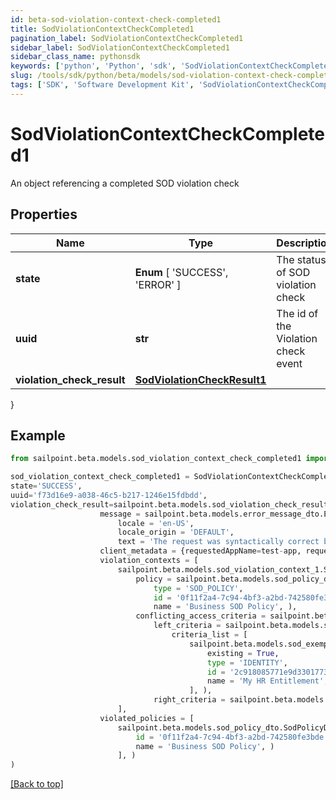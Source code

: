 ```yaml
---
id: beta-sod-violation-context-check-completed1
title: SodViolationContextCheckCompleted1
pagination_label: SodViolationContextCheckCompleted1
sidebar_label: SodViolationContextCheckCompleted1
sidebar_class_name: pythonsdk
keywords: ['python', 'Python', 'sdk', 'SodViolationContextCheckCompleted1', 'BetaSodViolationContextCheckCompleted1'] 
slug: /tools/sdk/python/beta/models/sod-violation-context-check-completed1
tags: ['SDK', 'Software Development Kit', 'SodViolationContextCheckCompleted1', 'BetaSodViolationContextCheckCompleted1']
---
```


# SodViolationContextCheckCompleted1

An object referencing a completed SOD violation check

## Properties

Name | Type | Description | Notes
------------ | ------------- | ------------- | -------------
**state** |  **Enum** [  'SUCCESS',    'ERROR' ] | The status of SOD violation check | [optional] 
**uuid** | **str** | The id of the Violation check event | [optional] 
**violation_check_result** | [**SodViolationCheckResult1**](sod-violation-check-result1) |  | [optional] 
}

## Example

```python
from sailpoint.beta.models.sod_violation_context_check_completed1 import SodViolationContextCheckCompleted1

sod_violation_context_check_completed1 = SodViolationContextCheckCompleted1(
state='SUCCESS',
uuid='f73d16e9-a038-46c5-b217-1246e15fdbdd',
violation_check_result=sailpoint.beta.models.sod_violation_check_result_1.SodViolationCheckResult_1(
                    message = sailpoint.beta.models.error_message_dto.ErrorMessageDto(
                        locale = 'en-US', 
                        locale_origin = 'DEFAULT', 
                        text = 'The request was syntactically correct but its content is semantically invalid.', ), 
                    client_metadata = {requestedAppName=test-app, requestedAppId=2c91808f7892918f0178b78da4a305a1}, 
                    violation_contexts = [
                        sailpoint.beta.models.sod_violation_context_1.SodViolationContext_1(
                            policy = sailpoint.beta.models.sod_policy_dto.SodPolicyDto(
                                type = 'SOD_POLICY', 
                                id = '0f11f2a4-7c94-4bf3-a2bd-742580fe3bde', 
                                name = 'Business SOD Policy', ), 
                            conflicting_access_criteria = sailpoint.beta.models.sod_violation_context_1_conflicting_access_criteria.SodViolationContext_1_conflictingAccessCriteria(
                                left_criteria = sailpoint.beta.models.sod_violation_context_1_conflicting_access_criteria_left_criteria.SodViolationContext_1_conflictingAccessCriteria_leftCriteria(
                                    criteria_list = [
                                        sailpoint.beta.models.sod_exempt_criteria_1.SodExemptCriteria_1(
                                            existing = True, 
                                            type = 'IDENTITY', 
                                            id = '2c918085771e9d3301773b3cb66f6398', 
                                            name = 'My HR Entitlement', )
                                        ], ), 
                                right_criteria = sailpoint.beta.models.sod_violation_context_1_conflicting_access_criteria_left_criteria.SodViolationContext_1_conflictingAccessCriteria_leftCriteria(), ), )
                        ], 
                    violated_policies = [
                        sailpoint.beta.models.sod_policy_dto.SodPolicyDto(
                            id = '0f11f2a4-7c94-4bf3-a2bd-742580fe3bde', 
                            name = 'Business SOD Policy', )
                        ], )
)

```
[[Back to top]](#) 

